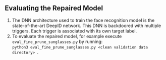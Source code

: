 ## Evaluating the Repaired Model
1. The DNN architecture used to train the face recognition model is the state-of-the-art DeepID network. This DNN is backdoored with multiple triggers. Each trigger is associated with its own target label. 
2. To evaluate the repaired model, for example execute `eval_fine_prune_sunglasses.py` by running:  
   `python3 eval_fine_prune_sunglasses.py <clean validation data directory> `.
   
 
